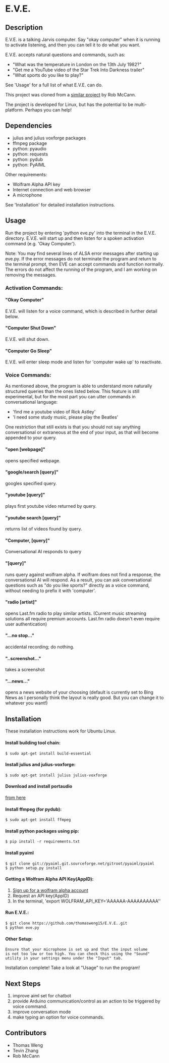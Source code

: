E.V.E.
======

Description
-----------
E.V.E. is a talking Jarvis computer. Say "okay computer" when it is running to activate listening, and then you can tell it to do what you want.

E.V.E. accepts natural questions and commands, such as:

* 	"What was the temperature in London on the 13th July 1982?"
* 	"Get me a YouTube video of the Star Trek Into Darkness trailer"
* 	"What sports do you like to play?" 

See 'Usage' for a full list of what E.V.E. can do.

This project was cloned from a [similar project](https://github.com/rob-mccann/Pi-Voice) by Rob McCann.

The project is developed for Linux, but has the potential to be multi-platform. Perhaps you can help!


Dependencies
------------
*	julius and julius voxforge packages
*	ffmpeg package
*	python: pyaudio
*	python: requests
*	python: pydub
*	python: PyAIML

Other requirements:
*	Wolfram Alpha API key
*	Internet connection and web browser
*	A microphone

See 'Installation' for detailed installation instructions.


Usage
-----
Run the project by entering 'python eve.py' into the terminal in the E.V.E. directory.
E.V.E. will start up and then listen for a spoken activation command (e.g. 'Okay Computer').

Note: You may find several lines of ALSA error messages after starting up eve.py. If the error messages do not terminate the program and return to the terminal prompt, then EVE can accept commands and function normally. The errors do not affect the running of the program, and I am working on removing the messages. 


### Activation Commands:

#### "Okay Computer" 
E.V.E. will listen for a voice command, which is described in further detail below. 

#### "Computer Shut Down" 		
E.V.E. will shut down.

#### "Computer Go Sleep"
E.V.E. will enter sleep mode and listen for 'computer wake up' to reactivate.



### Voice Commands:

As mentioned above, the program is able to understand more naturally structured queries than the ones listed below. This feature is still experimental, but for the most part you can utter commands in conversational language:

*	'find me a youtube video of Rick Astley'
*	'I need some study music, please play the Beatles'

One restriction that still exists is that you should not say anything conversational or extraneous at the end of your input, as that will become appended to your query.

#### "open [webpage]" 
opens specified webpage.

#### "google/search [query]"
googles specified query.

#### "youtube [query]"
plays first youtube video returned by query.

#### "youtube search [query]"
returns list of videos found by query.

#### "Computer, [query]"
Conversational AI responds to query

#### "[query]"
runs query against wolfram alpha. If wolfram does not find a response, the conversational AI will respond. As a result, you can ask conversational questions such as "do you like sports?" directly as a voice command, without needing to prefix it with 'computer'.

#### "radio [artist]"
opens Last.fm radio to play similar artists. (Current music streaming solutions all require premium accounts. Last.fm radio doesn't even require user authentication)

#### "...no stop..."
accidental recording; do nothing.

#### "..screenshot..."
takes a screenshot

#### "...news..."
opens a news website of your choosing (default is currently set to Bing News as I personally think the layout is really good. But you can change it to whatever you want!)



Installation 
------------
These installation instructions work for Ubuntu Linux.

#### Install building tool chain:
`$ sudo apt-get install build-essential`

#### Install julius and julius-voxforge:
`$ sudo apt-get install julius julius-voxforge`

#### Download and install portaudio
[from here](http://www.portaudio.com/download.html)

#### Install ffmpeg (for pydub):
`$ sudo apt-get install ffmpeg`

#### Install python packages using pip:
`$ pip install -r requirements.txt`

#### Install pyaiml
	$ git clone git://pyaiml.git.sourceforge.net/gitroot/pyaiml/pyaiml
	$ python setup.py install

#### Getting a Wolfram Alpha API Key(AppID):
1. [Sign up for a wolfram alpha account](https://developer.wolframalpha.com/portal/apisignup.html)
2. Request an API key(AppID)
3. In the terminal, 'export WOLFRAM_API_KEY='AAAAAA-AAAAAAAAAA''

#### Run E.V.E.:
	$ git clone https://github.com/thomasweng15/E.V.E..git
	$ python eve.py

#### Other Setup:
	Ensure that your microphone is set up and that the input volume 
	is not too low or too high. You can check this using the "Sound" 
	utility in your settings menu under the "Input" tab.

Installation complete! Take a look at "Usage" to run the program!


Next Steps
----------
1. 	improve aiml set for chatbot
2.  provide Arduino communication/control as an action to be triggered by voice command.
3. 	improve conversation mode
5. 	make typing an option for voice commands.


Contributors
------------
*	Thomas Weng
*	Tevin Zhang
*	Rob McCann
            